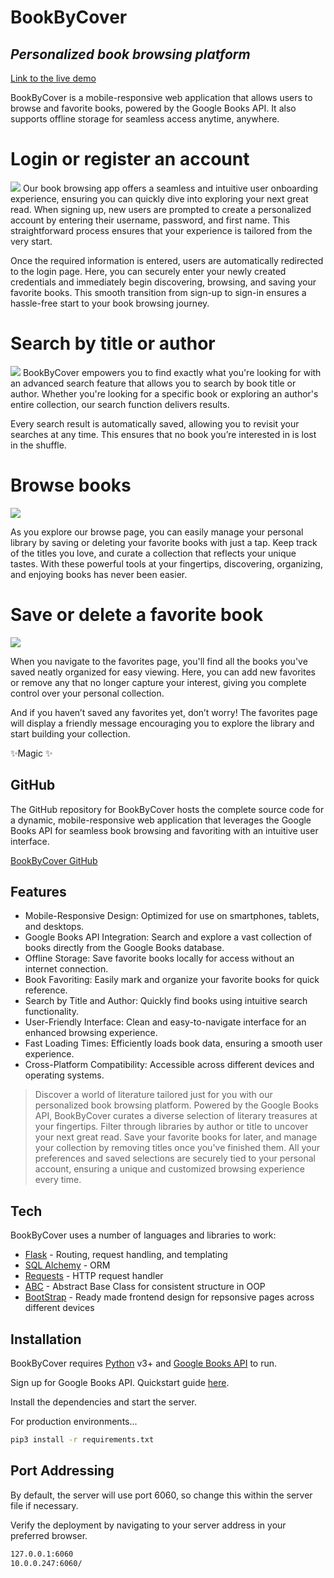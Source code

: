 # BookByCover
## _Personalized book browsing platform_

[Link to the live demo](https://songstratus.herokuapp.com/)


BookByCover is a mobile-responsive web application that allows users to browse and favorite books, powered by the Google Books API. It also supports offline storage for seamless access anytime, anywhere.

# Login or register an account
<img src="https://i.imgur.com/57Ino1c.png"/>
Our book browsing app offers a seamless and intuitive user onboarding experience, ensuring you can quickly dive into exploring your next great read. When signing up, new users are prompted to create a personalized account by entering their username, password, and first name. This straightforward process ensures that your experience is tailored from the very start.

Once the required information is entered, users are automatically redirected to the login page. Here, you can securely enter your newly created credentials and immediately begin discovering, browsing, and saving your favorite books. This smooth transition from sign-up to sign-in ensures a hassle-free start to your book browsing journey.

# Search by title or author
<img src="https://i.imgur.com/od2VSGJ.png"/>
BookByCover empowers you to find exactly what you're looking for with an advanced search feature that allows you to search by book title or author. Whether you're looking for a specific book or exploring an author's entire collection, our search function delivers results.

Every search result is automatically saved, allowing you to revisit your searches at any time. This ensures that no book you’re interested in is lost in the shuffle.


# Browse books
<img src="https://i.imgur.com/BR3FVVa.png"/>

As you explore our browse page, you can easily manage your personal library by saving or deleting your favorite books with just a tap. Keep track of the titles you love, and curate a collection that reflects your unique tastes. With these powerful tools at your fingertips, discovering, organizing, and enjoying books has never been easier.

# Save or delete a favorite book
<img src="https://i.imgur.com/ntw6l8P.png"/>

When you navigate to the favorites page, you'll find all the books you've saved neatly organized for easy viewing. Here, you can add new favorites or remove any that no longer capture your interest, giving you complete control over your personal collection.

And if you haven’t saved any favorites yet, don’t worry! The favorites page will display a friendly message encouraging you to explore the library and start building your collection.

✨Magic ✨

## GitHub


The GitHub repository for BookByCover hosts the complete source code for a dynamic, mobile-responsive web application that leverages the Google Books API for seamless book browsing and favoriting with an intuitive user interface.

[BookByCover GitHub](https://github.com/Shanz-Webbie/bookbycover)

## Features

- Mobile-Responsive Design: Optimized for use on smartphones, tablets, and desktops.
- Google Books API Integration: Search and explore a vast collection of books directly from the Google Books database.
- Offline Storage: Save favorite books locally for access without an internet connection.
- Book Favoriting: Easily mark and organize your favorite books for quick reference.
- Search by Title and Author: Quickly find books using intuitive search functionality.
- User-Friendly Interface: Clean and easy-to-navigate interface for an enhanced browsing experience.
- Fast Loading Times: Efficiently loads book data, ensuring a smooth user experience.
- Cross-Platform Compatibility: Accessible across different devices and operating systems.


> Discover a world of literature tailored just for you with our personalized book browsing platform. Powered by the Google Books API, BookByCover curates a diverse selection of literary treasures at your fingertips.  Filter through libraries by author or title to uncover your next great read. Save your favorite books for later, and manage your collection by removing titles once you've finished them. All your preferences and saved selections are securely tied to your personal account, ensuring a unique and customized browsing experience every time.



## Tech

BookByCover uses a number of languages and libraries to work:

- [Flask] - Routing, request handling, and templating
- [SQL Alchemy] - ORM
- [Requests] - HTTP request handler
- [ABC] - Abstract Base Class for consistent structure in OOP
- [BootStrap](https://getbootstrap.com/) - Ready made frontend design for repsonsive pages across different devices


## Installation

BookByCover requires [Python](https://www.python.org/downloads/) v3+ and [Google Books API](https://developers.google.com/books) to run.

Sign up for Google Books API. Quickstart guide [here](https://developers.google.com/books/docs/v1/getting_started).

Install the dependencies and start the server.

For production environments...

```sh
pip3 install -r requirements.txt
```

## Port Addressing

By default, the server will use port 6060, so change this within the
server file if necessary.


Verify the deployment by navigating to your server address in
your preferred browser.

```sh
127.0.0.1:6060
10.0.0.247:6060/
```


[//]: # (These are reference links used in the body of this note and get stripped out when the markdown processor does its job. There is no need to format nicely because it shouldn't be seen. Thanks SO - http://stackoverflow.com/questions/4823468/store-comments-in-markdown-syntax)


   [Flask]: <https://flask.palletsprojects.com/en/3.0.x/installation/>
   [SQL Alchemy]: <https://www.sqlalchemy.org/>
   [Requests]: <https://pypi.org/project/requests/>
   [ABC]: <https://docs.python.org/3/library/abc.html>
